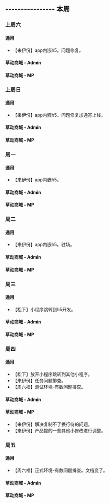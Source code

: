 ## ---------------- 本周

### 上周六
#### 通用
* 【来伊份】app内嵌h5。问题修复。
#### 草动商城 - Admin
#### 草动商城 - MP

### 上周日
#### 通用
* 【来伊份】app内嵌h5。问题修复加通宵上线。
#### 草动商城 - Admin
#### 草动商城 - MP

### 周一
#### 通用
* 【来伊份】app内嵌h5。
#### 草动商城 - Admin
#### 草动商城 - MP

### 周二
#### 通用
* 【来伊份】app内嵌h5。驻场。
#### 草动商城 - Admin
#### 草动商城 - MP

### 周三
#### 通用
* 【松下】小程序跳转到h5开发。
#### 草动商城 - Admin
#### 草动商城 - MP

### 周四
#### 通用
* 【松下】放开小程序跳转到其他小程序。
* 【来伊份】任务问题排查。
* 【周六福】测试环境-有数问题排查。
#### 草动商城 - Admin
#### 草动商城 - MP
* 【来伊份】解决复制不了换行符的问题。
* 【来伊份】产品提的一些其他小修改进行调整。

### 周五
#### 通用
* 【周六福】正式环境-有数问题排查。文档变了。
#### 草动商城 - Admin
#### 草动商城 - MP
